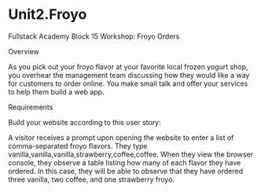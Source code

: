 # Unit2.Froyo
Fullstack Academy Block 15 Workshop: Froyo Orders

Overview

As you pick out your froyo flavor at your favorite local frozen yogurt shop, you overhear the management team discussing how they would like a way for customers to order online. You make small talk and offer your services to help them build a web app.

Requirements

Build your website according to this user story:

A visitor receives a prompt upon opening the website to enter a list of comma-separated froyo flavors. They type vanilla,vanilla,vanilla,strawberry,coffee,coffee. When they view the browser console, they observe a table listing how many of each flavor they have ordered. In this case, they will be able to observe that they have ordered three vanilla, two coffee, and one strawberry froyo.
